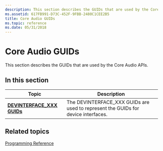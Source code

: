 ```yaml
---
description: This section describes the GUIDs that are used by the Core Audio APIs.
ms.assetid: 617FB991-D73C-452F-9FBB-2480C1CEE2B5
title: Core Audio GUIDs
ms.topic: reference
ms.date: 05/31/2018
---
```


# Core Audio GUIDs

This section describes the GUIDs that are used by the Core Audio APIs.

## In this section



| Topic                                                                | Description                                                                                   |
|----------------------------------------------------------------------|-----------------------------------------------------------------------------------------------|
| [**DEVINTERFACE\_XXX GUIDs**](devinterface-xxx-guids.md)<br/> | The DEVINTERFACE\_XXX GUIDs are used to represent the GUIDs for device interfaces.<br/> |



 

## Related topics

<dl> <dt>

[Programming Reference](programming-reference.md)
</dt> </dl>

 

 





